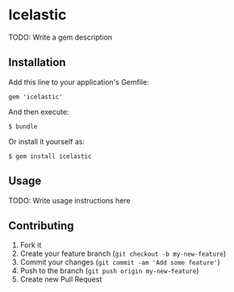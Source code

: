 # Icelastic

TODO: Write a gem description

## Installation

Add this line to your application's Gemfile:

    gem 'icelastic'

And then execute:

    $ bundle

Or install it yourself as:

    $ gem install icelastic

## Usage

TODO: Write usage instructions here

## Contributing

1. Fork it
2. Create your feature branch (`git checkout -b my-new-feature`)
3. Commit your changes (`git commit -am 'Add some feature'`)
4. Push to the branch (`git push origin my-new-feature`)
5. Create new Pull Request

